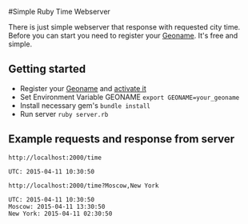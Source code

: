 #Simple Ruby Time Webserver

There is just simple webserver that response with requested city time.
Before you can start you need to register your [Geoname](http://www.geonames.org/). It's free and simple.

## Getting started
* Register your [Geoname](http://www.geonames.org/) and [activate it](http://www.geonames.org/manageaccount)
* Set Environment Variable GEONAME 
  `export GEONAME=your_geoname`
* Install necessary gem's
  `bundle install`
* Run server
  `ruby server.rb`

## Example requests and response from server
```
http://localhost:2000/time

UTC: 2015-04-11 10:30:50

http://localhost:2000/time?Moscow,New York

UTC: 2015-04-11 10:30:50
Moscow: 2015-04-11 13:30:50
New York: 2015-04-11 02:30:50
```
